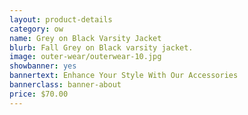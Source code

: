 ```yaml
---
layout: product-details
category: ow
name: Grey on Black Varsity Jacket
blurb: Fall Grey on Black varsity jacket.
image: outer-wear/outerwear-10.jpg
showbanner: yes
bannertext: Enhance Your Style With Our Accessories
bannerclass: banner-about
price: $70.00
---
```


